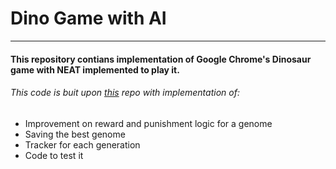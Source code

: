 # Dino Game with AI
------------------------------------------------------------
#### This repository contians implementation of Google Chrome's Dinosaur game with NEAT implemented to play it.
###### This code is buit upon [this](https://github.com/codewmax/NEAT-ChromeDinosaur) repo with implementation of:
* Improvement on reward and punishment logic for a genome
* Saving the best genome
* Tracker for each generation
* Code to test it
